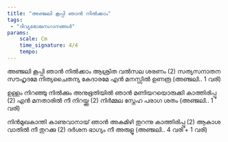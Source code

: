 ```yaml
---
title: "അഞ്ജലി കൂപ്പി ഞാൻ നിൽക്കാം"
tags:
 - "ദിവ്യഭോജനഗാനങ്ങൾ"
params:
    scale: Cm
    time_signature: 4/4
    tempo: 
---
```

അഞ്ജലി കൂപ്പി ഞാൻ നിൽക്കാം
ആശ്രിത വൽസല ശരണം (2)
സത്യസനാതന സൗഹൃദമേ
നിത്യചൈതന്യ കേദാരമേ 
എൻ മനസ്സിൽ ഉണരൂ
(അഞ്ജലി.. 1 വരി)

ഉള്ളം നിറഞ്ഞു നിൽക്കും അനുഭൂതിയിൽ ഞാൻ
മണിയറയൊരുക്കി കാത്തിരിപ്പൂ (2)
എൻ മനതാരിൽ നീ നിറയ്ക്കൂ (2) 
നിർമ്മല സ്നേഹ പരാഗ ശതം
(അഞ്ജലി.. 1 വരി)

നിൻമുഖകാന്തി കാണുവാനായ് ഞാൻ
അകമിഴി തുറന്നു കാത്തിരിപ്പൂ (2)
ആകാശ വാതിൽ നീ തുറക്കു (2)
ദർശന ഭാഗ്യം നീ അരുളൂ
(അഞ്ജലി.. 4 വരി + 1 വരി)
